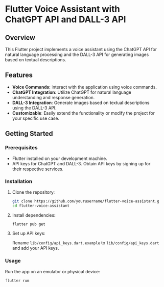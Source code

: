 # Flutter Voice Assistant with ChatGPT API and DALL-3 API

<!-- ![Demo](link_to_demo_gif_or_screenshot.gif) -->

## Overview

This Flutter project implements a voice assistant using the ChatGPT API for natural language processing and the DALL-3 API for generating images based on textual descriptions.

## Features

- **Voice Commands**: Interact with the application using voice commands.
- **ChatGPT Integration**: Utilize ChatGPT for natural language understanding and response generation.
- **DALL-3 Integration**: Generate images based on textual descriptions using the DALL-3 API.
- **Customizable**: Easily extend the functionality or modify the project for your specific use case.

## Getting Started

### Prerequisites

- Flutter installed on your development machine.
- API keys for ChatGPT and DALL-3. Obtain API keys by signing up for their respective services.

### Installation

1. Clone the repository:

    ```bash
    git clone https://github.com/yourusername/flutter-voice-assistant.git
    cd flutter-voice-assistant
    ```

2. Install dependencies:

    ```bash
    flutter pub get
    ```

3. Set up API keys:

    Rename `lib/config/api_keys.dart.example` to `lib/config/api_keys.dart` and add your API keys.

### Usage

Run the app on an emulator or physical device:

```bash
flutter run
